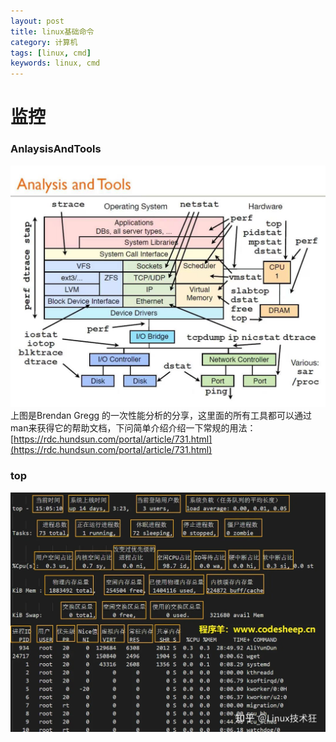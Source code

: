 ```yaml
---
layout: post
title: linux基础命令
category: 计算机
tags: [linux, cmd]
keywords: linux, cmd
---
```


# 监控
### AnlaysisAndTools
![AnlaysisAndTools](/assets/img/linux/AnlaysisAndTools.jpeg)
上图是Brendan Gregg 的一次性能分析的分享，这里面的所有工具都可以通过man来获得它的帮助文档，下问简单介绍介绍一下常规的用法：
[https://rdc.hundsun.com/portal/article/731.html](https://rdc.hundsun.com/portal/article/731.html)

### top
![top-cmd](/assets/img/linux/top-cmd.jpeg)